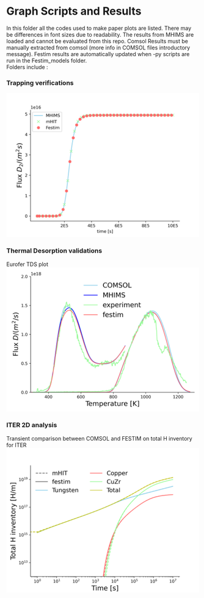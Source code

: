 # Graph Scripts and Results
In this folder all the codes used to make paper plots are listed. There may be differences in font sizes due to readability.
The results from MHIMS are loaded and cannot be evaluated from this repo. Comsol Results must be manually extracted from comsol (more info in COMSOL files introductory message). Festim results are automatically updated when -py scripts are run in the Festim_models folder.  
Folders include :
### Trapping verifications
![Alt text](Strong_Trap/IntermediateTrap.png)
### Thermal Desorption validations
Eurofer TDS plot
![Alt text](TDS_EUROFER/TDS_Eurofer.png)
### ITER 2D analysis
Transient comparison between COMSOL and FESTIM on total H inventory for ITER
![Alt text](ITER2D/ITER2DTrapped.png)